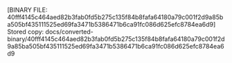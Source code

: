 [BINARY FILE: 40fff4145c464aed82b3fab0fd5b275c135f84b8fafa64180a79c001f2d9a85ba505bf435111525ed69fa3471b5386471b6ca91fc086d625efc8784ea6d9]
Stored copy: docs/converted-binary/40fff4145c464aed82b3fab0fd5b275c135f84b8fafa64180a79c001f2d9a85ba505bf435111525ed69fa3471b5386471b6ca91fc086d625efc8784ea6d9
